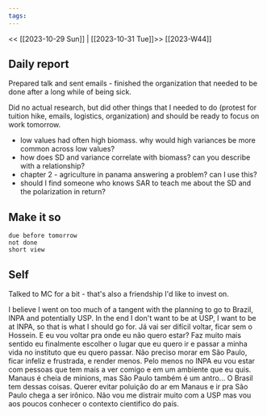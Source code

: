 ```yaml
---
tags:
---
```

<< [[2023-10-29 Sun]] | [[2023-10-31 Tue]]>>
[[2023-W44]]

## Daily report

Prepared talk and sent emails - finished the organization that needed to be done after a long while of being sick.

Did no actual research, but did other things that I needed to do (protest for tuition hike, emails, logistics, organization) and should be ready to focus on work tomorrow.

- low values had often high biomass. why would high variances be more common across low values?
- how does SD and variance correlate with biomass? can you describe with a relationship?
- chapter 2 - agriculture in panama answering a problem? can I use this?
- should I find someone who knows SAR to teach me about the SD and the polarization in return?


## Make it so
```tasks
due before tomorrow
not done
short view
```

## Self

Talked to MC for a bit - that's also a friendship I'd like to invest on.

I believe I went on too much of a tangent with the planning to go to Brazil, INPA and potentially USP. In the end I don't want to be at USP, I want to be at INPA, so that is what I should go for.
Já vai ser difícil voltar, ficar sem o Hossein. E eu vou voltar pra onde eu não quero estar? Faz muito mais sentido eu finalmente escolher o lugar que eu quero ir e passar a minha vida no instituto que eu quero passar. Não preciso morar em São Paulo, ficar infeliz e frustrada, e render menos. Pelo menos no INPA eu vou estar com pessoas que tem mais a ver comigo e em um ambiente que eu quis. Manaus é cheia de minions, mas São Paulo também é um antro... O Brasil tem dessas coisas. Querer evitar poluição do ar em Manaus e ir pra São Paulo chega a ser irônico. Não vou me distrair muito com a USP mas vou aos poucos conhecer o contexto cientifico do país.